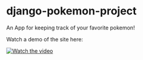 # django-pokemon-project

An App for keeping track of your favorite pokemon!

Watch a demo of the site here: 

[![Watch the video](https://i.imgur.com/HE7Bvx9.jpg)](https://user-images.githubusercontent.com/61641524/220033207-ac1cd959-dd9c-44c8-95f0-87230c0ef365.mov)
